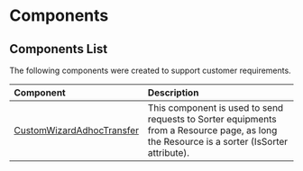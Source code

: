 # Components

## Components List

The following components were created to support customer requirements.

| Component | Description       |
| :------   | :------           |
| [CustomWizardAdhocTransfer](/cmf.custom.help/techspec>artifacts>html>components>custom_wizard_adhoc_transfer) | This component is used to send requests to Sorter equipments from a Resource page, as long the Resource is a sorter (IsSorter attribute). |


